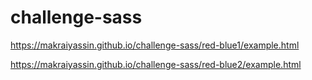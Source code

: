 # challenge-sass

https://makraiyassin.github.io/challenge-sass/red-blue1/example.html

https://makraiyassin.github.io/challenge-sass/red-blue2/example.html
